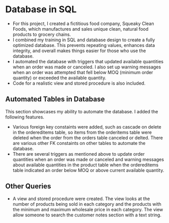 # Database in SQL
* For this project, I created a fictitious food company, Squeaky Clean Foods, which manufactures and sales unique clean, natural food products to grocery chains. 
* I combined my training in SQL and database design to create a fully optimized database. This prevents repeating values, enhances data integrity, and overall makes
  things easier for those who use the database.
* I automated the database with triggers that updated available quantities when an order was made or canceled. I also set up warning messages when an order
  was attempted that fell below MOQ (minimum order quantity) or exceeded the available quantity. 
* Code for a realistic view and stored procedure is also included.

## Automated Tables in Database
This section showcases my ability to automate the database. I added the following features.
* Various foreign key constaints were added, such as cascade on delete in the ordereditems table, so items from the orderitems table were deleted when the order from the orders table canceled or delted. There are various other FK constaints on other tables to automate the database.
* There are several triggers as mentioned above to update order quantities when an order was made or canceled and warning messages about available quantities in the product table when the ordereditems table indicated an order below MOQ or above current available quantity. 

## Other Queries
* A view and stored procedure were created. The view looks at the number of products being sold in each category and the products with the minimum and maximum 
  wholesale price in each category. The view allow someone to search the customer notes section with a text string.

